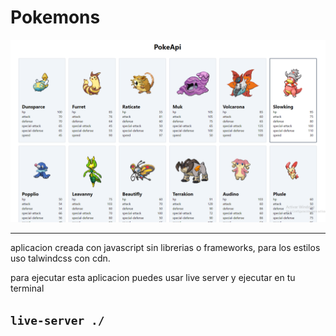 # Pokemons

![app](./screenShots/pokemon.png)
***

aplicacion creada con javascript sin librerias o frameworks, para los estilos uso talwindcss con cdn.

para ejecutar esta aplicacion puedes usar live server y ejecutar en tu terminal

## `live-server ./`
